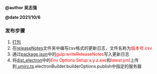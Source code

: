 **@author 吴志强**

**@date 2021/10/6**

### 发布步骤

1. [打包](打包.md)
2. 在[releaseNotes](../releaseNotes)文件夹中编写csv格式的更新日志，文件名称为<font color='red'>版本号.csv</font>
3. 通过[package.json](../../package.json)中的<font color='red'>gulp:writeReleaseNotes</font>写入更新日志
4. 将[dist_electron](../dist_electron)中的<font color='red'>Env Options Setup x.y.z.exe</font>和<font color='red'>latest.yml</font>上传到[.umirc.ts](../../.umirc.ts).electronBuilder.builderOptions.publish中指定的服务器
